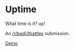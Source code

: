 # Uptime

What time is it? up!

An [/r/badUIbattles](https://www.reddit.com/r/badUIbattles/comments/pon2t6/a_convenient_analog_clock/) submission.

[Demo](https://izeau.github.io/uptime/)
